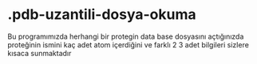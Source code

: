 # .pdb-uzantili-dosya-okuma

Bu programımızda herhangi bir protegin data base dosyasını açtığınızda proteğinin ismini kaç adet atom içerdiğini ve farklı 2 3 adet bilgileri sizlere kısaca sunmaktadır  
